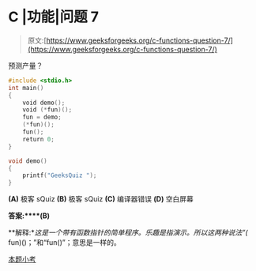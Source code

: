 # C |功能|问题 7

> 原文:[https://www.geeksforgeeks.org/c-functions-question-7/](https://www.geeksforgeeks.org/c-functions-question-7/)

预测产量？

```cpp
#include <stdio.h>
int main()
{
    void demo();
    void (*fun)();
    fun = demo;
    (*fun)();
    fun();
    return 0;
}

void demo()
{
    printf("GeeksQuiz ");
}
```

**(A)** 极客 sQuiz
**(B)** 极客 sQuiz
**(C)** 编译器错误
**(D)** 空白屏幕

**答案:****(B)**

**解释:**这是一个带有函数指针的简单程序。乐趣是指演示。所以这两种说法”(* fun)()；”和“fun()”；意思是一样的。

[本题小考](https://www.geeksforgeeks.org/quiz-corner-gq/)